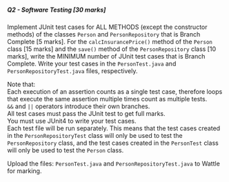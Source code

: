 ##### Q2 - Software Testing [30 marks]
Implement JUnit test cases for ALL METHODS (except the constructor methods) of the classes `Person` and `PersonRepository` that is Branch Complete [5 marks]. For the `calcInsurancePrice()` method of the `Person` class [15 marks] and the `save()` method of the `PersonRepository` class [10 marks], write the MINIMUM number of JUnit test cases that is Branch Complete. Write your test cases in the `PersonTest.java` and `PersonRepositoryTest.java` files, respectively.

Note that:  
Each execution of an assertion counts as a single test case, therefore loops that execute the same assertion multiple times count as multiple tests.  
`&&` and `||` operators introduce their own branches.  
All test cases must pass the JUnit test to get full marks.  
You must use JUnit4 to write your test cases.  
Each test file will be run separately. This means that the test cases created in the `PersonRepositoryTest` class will only be used to test the` PersonRepository` class, and the test cases created in the `PersonTest` class will only be used to test the `Person` class.  

Upload the files: `PersonTest.java` and `PersonRepositoryTest.java` to Wattle for marking.
